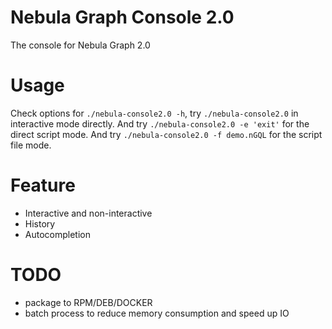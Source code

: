 # Nebula Graph Console 2.0

The console for Nebula Graph 2.0

# Usage

Check options for `./nebula-console2.0 -h`, try `./nebula-console2.0` in interactive mode directly.
And try `./nebula-console2.0 -e 'exit'` for the direct script mode.
And try `./nebula-console2.0 -f demo.nGQL` for the script file mode.

# Feature

- Interactive and non-interactive
- History
- Autocompletion

# TODO

- package to RPM/DEB/DOCKER
- batch process to reduce memory consumption and speed up IO
